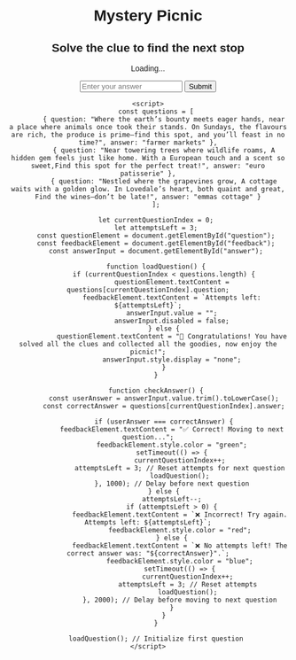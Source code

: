 <html lang="en">
<head>
    <meta charset="UTF-8">
    <meta name="viewport" content="width=device-width, initial-scale=1.0">
    <title>Clue Solver</title>
    <style>
        body { font-family: Arial, sans-serif; text-align: center; margin: 50px; }
        #feedback { font-weight: bold; margin-top: 10px; }
    </style>
</head>
<body>
    <h1>Mystery Picnic</h1>
<html lang="en">
<head>
    <meta charset="UTF-8">
    <meta name="viewport" content="width=device-width, initial-scale=1.0">
    <title>Question with Attempts</title>
    <style>
        body { font-family: Arial, sans-serif; text-align: center; margin: 50px; }
        #feedback { font-weight: bold; margin-top: 10px; }
    </style>

<html lang="en">
<head>
    <meta charset="UTF-8">
    <meta name="viewport" content="width=device-width, initial-scale=1.0">
    <title>Multi-Step Questions</title>
    <style>
        body { font-family: Arial, sans-serif; text-align: center; margin: 50px; }
        #feedback { font-weight: bold; margin-top: 10px; }
    </style>
</head>
<body>
    <h2>Solve the clue to find the next stop</h2>
    <p id="question">Loading...</p>
    <input type="text" id="answer" placeholder="Enter your answer">
    <button onclick="checkAnswer()">Submit</button>
    <p id="feedback"></p>

    <script>
        const questions = [
            { question: "Where the earth’s bounty meets eager hands, near a place where animals once took their stands. On Sundays, the flavours are rich, the produce is prime—find this spot, and you’ll feast in no time?", answer: "farmer markets" },
            { question: "Near towering trees where wildlife roams, A hidden gem feels just like home. With a European touch and a scent so sweet,Find this spot for the perfect treat!", answer: "euro patisserie" },
            { question: "Nestled where the grapevines grow, A cottage waits with a golden glow. In Lovedale’s heart, both quaint and great, Find the wines—don’t be late!", answer: "emmas cottage" }
        ];

        let currentQuestionIndex = 0;
        let attemptsLeft = 3;
        const questionElement = document.getElementById("question");
        const feedbackElement = document.getElementById("feedback");
        const answerInput = document.getElementById("answer");

        function loadQuestion() {
            if (currentQuestionIndex < questions.length) {
                questionElement.textContent = questions[currentQuestionIndex].question;
                feedbackElement.textContent = `Attempts left: ${attemptsLeft}`;
                answerInput.value = "";
                answerInput.disabled = false;
            } else {
                questionElement.textContent = "🎉 Congratulations! You have solved all the clues and collected all the goodies, now enjoy the picnic!";
                answerInput.style.display = "none";
            }
        }

        function checkAnswer() {
            const userAnswer = answerInput.value.trim().toLowerCase();
            const correctAnswer = questions[currentQuestionIndex].answer;

            if (userAnswer === correctAnswer) {
                feedbackElement.textContent = "✅ Correct! Moving to next question...";
                feedbackElement.style.color = "green";
                setTimeout(() => {
                    currentQuestionIndex++;
                    attemptsLeft = 3; // Reset attempts for next question
                    loadQuestion();
                }, 1000); // Delay before next question
            } else {
                attemptsLeft--;
                if (attemptsLeft > 0) {
                    feedbackElement.textContent = `❌ Incorrect! Try again. Attempts left: ${attemptsLeft}`;
                    feedbackElement.style.color = "red";
                } else {
                    feedbackElement.textContent = `❌ No attempts left! The correct answer was: "${correctAnswer}".`;
                    feedbackElement.style.color = "blue";
                    setTimeout(() => {
                        currentQuestionIndex++;
                        attemptsLeft = 3; // Reset attempts
                        loadQuestion();
                    }, 2000); // Delay before moving to next question
                }
            }
        }

        loadQuestion(); // Initialize first question
    </script>
</body>
</html>
